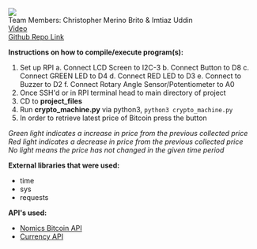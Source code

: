 ![](https://bitcoin.org/img/icons/logotop.svg?1637078881)  
Team Members: Christopher Merino Brito & Imtiaz Uddin  
[Video](example.com)  
[Github Repo Link](https://github.com/cmerino01/ee250-final-project)  

**Instructions on how to compile/execute program(s):**
1. Set up RPI
    a. Connect LCD Screen to I2C-3
    b. Connect Button to D8
    c. Connect GREEN LED to D4 
    d. Connect RED LED to D3
    e. Connect to Buzzer to D2
    f. Connect Rotary Angle Sensor/Potentiometer to A0
2. Once SSH'd or in RPI terminal head to main directory of project
3. CD to **project_files**
4. Run **crypto_machine.py** via python3, `python3 crypto_machine.py`
5. In order to retrieve latest price of Bitcoin press the button

*Green light indicates a increase in price from the previous collected price*  
*Red light indicates a decrease in price from the previous collected price*  
*No light means the price has not changed in the given time period*  


**External libraries that were used:**
* time
* sys
* requests

**API's used:**
* [Nomics Bitcoin API](https://p.nomics.com/cryptocurrency-bitcoin-api)
* [Currency API](https://freecurrencyapi.net/documentation)
